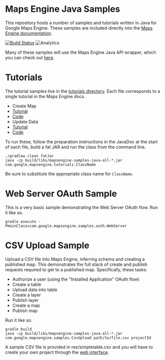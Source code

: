 Maps Engine Java Samples
========================

This repository hosts a number of samples and tutorials written in Java for Google Maps Engine.  These
samples are included directly into the [Maps Engine documentation](https://developers.google.com/maps-engine/).

[![Build Status](https://api.travis-ci.org/googlemaps/mapsengine-samples.svg)](https://travis-ci.org/googlemaps/mapsengine-samples)
![Analytics](https://ga-beacon.appspot.com/UA-12846745-20/mapsengine-samples/java/readme?pixel)

Many of these samples will use the Maps Engine Java API wrapper, which you can check out [here](https://github.com/googlemaps/mapsengine-api-java-wrapper).

Tutorials
=========

The tutorial samples live in the [tutorials directory](src/main/java/com/google/mapsengine/tutorials). Each file corresponds to a single tutorial in the Maps Engine docs.

* Create Map
 * [Tutorial](https://developers.google.com/maps-engine/documentation/tutorial-create-map)
 * [Code](src/main/java/com/google/mapsengine/tutorials/CsvUpload.java)
* Update Data
 * [Tutorial](https://developers.google.com/maps-engine/documentation/tutorial-update-data)
 * [Code](src/main/java/com/google/mapsengine/tutorials/UpdateData.java)

To run these, follow the preparation instructions in the JavaDoc at the start of each file, build a fat JAR and run the class from the command line.

    ./gradlew clean fatJar
    java -cp build/libs/mapsengine-samples-java-all-*.jar com.google.mapsengine.tutorials.ClassName

Be sure to substitute the appropriate class name for `ClassName`.


Web Server OAuth Sample
=======================

This is a very basic sample demonstrating the Web Server OAuth flow.  Run it like so.

    gradle execute -PmainClass=com.google.mapsengine.samples.auth.WebServer

CSV Upload Sample
=================

Upload a CSV file into Maps Engine, inferring schema and creating a published map. This demonstrates the full
stack of create and publish requests required to get to a published map. Specifically, these tasks:

 * Authorize a user (using the "Installed Application" OAuth flow)
 * Create a table
 * Upload data into table
 * Create a layer
 * Publish layer
 * Create a map
 * Publish map

Run it like so.

    gradle build
    java -cp build/libs/mapsengine-samples-java-all-*.jar com.google.mapsengine.samples.CsvUpload path/to/file.csv projectId
    
A sample CSV file is provided in res/simpletable.csv and you will have to create your own project through the
[web interface](https://mapsengine.google.com/admin/).
